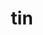 ---
category: 3-letters
denotation: null
name: tin
reference_link: https://www.etymonline.com/word/tin
root_language: null
root_name: null
title: tin
type: free
word_sums:
- respelling: tin
  sum: 'Tin + '
---